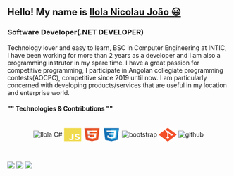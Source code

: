    
   <h2>Hello! My name is <a href="https://www.linkedin.com/in/ilolanicolau1/">Ilola Nicolau João 😃️</a></h2>
   <h3> Software Developer(.NET DEVELOPER)</h3>
   <p>
     Technology lover and easy to learn, BSC in Computer Engineering at
     INTIC, I have been working for more than 2 years as a developer and I am also a
     programming instrutor in my spare time. I have a great passion for
     competitive programming, I participate in Angolan collegiate programming contests(AOCPC),
     competitive since 2019 until now. I am particularly concerned with developing
     products/services that are useful in my location and enterprise world.
   </p>
   
   #### "" Technologies & Contributions ""
   
<div align="center" valign="top"><br>
  <img align="center" alt="Ilola C#" height="30" width="40" src="https://cdn.worldvectorlogo.com/logos/c--4.svg">
  <img align="center" alt="Js" height="30" width="40" src="https://raw.githubusercontent.com/devicons/devicon/master/icons/javascript/javascript-plain.svg">
  <img align="center" alt="HTML" height="30" width="40" src="https://raw.githubusercontent.com/devicons/devicon/master/icons/html5/html5-original.svg">
  <img align="center" alt="CSS" height="30" width="40" src="https://raw.githubusercontent.com/devicons/devicon/master/icons/css3/css3-original.svg">
  <img align="center" alt="bootstrap" height="30" width="40" src="https://upload.wikimedia.org/wikipedia/commons/thumb/b/b2/Bootstrap_logo.svg/512px-Bootstrap_logo.svg.png">
  <img align="center" alt="git" height="30" width="40" src="https://raw.githubusercontent.com/devicons/devicon/master/icons/git/git-original.svg">
  <img align="center" alt="github" height="35" width="35" src="https://iconmonstr.com/wp-content/g/gd/makefg.php?i=../releases/preview/2012/png/iconmonstr-github-1.png&r=0&g=0&b=0">
 
</div><br>
 
  ##
 
<div> 
  <a href="https://facebook.com/nicolaujoao.windbreakjoao" target="_blank"><img src="https://upload.wikimedia.org/wikipedia/commons/thumb/d/d5/Facebook_F_icon.svg/640px-Facebook_F_icon.svg.png" target="_blank"></a>
  <a href = "mailto:ilolanicolau1999@gmail.com"><img src="https://img.shields.io/badge/-Gmail-%23333?style=for-the-badge&logo=gmail&logoColor=white" target="_blank"></a>
  <a href="https://www.linkedin.com/in/ilolanicolau1" target="_blank"><img src="https://img.shields.io/badge/-LinkedIn-%230077B5?style=for-the-badge&logo=linkedin&logoColor=white" target="_blank"></a> 
</div>

 
 
